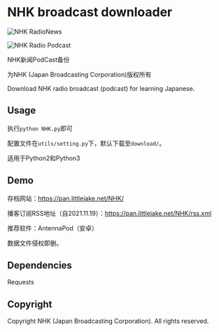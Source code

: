 # NHK broadcast downloader


![NHK RadioNews](https://www.nhk.or.jp/radionews/common/images/logo.png)



![NHK Radio Podcast](https://www.nhk.or.jp/radionews/common/images/ttl_podcast.png)



NHK新闻PodCast备份

为NHK (Japan Broadcasting Corporation)版权所有

Download NHK radio broadcast (podcast) for learning Japanese.


## Usage

执行`python NHK.py`即可

配置文件在`utils/setting.py`下，默认下载至`download/`。

适用于Python2和Python3


## Demo

存档网站：https://pan.littlejake.net/NHK/

播客订阅RSS地址（自2021.11.19）：https://pan.littlejake.net/NHK/rss.xml

推荐软件：AntennaPod（安卓）

数据文件侵权即删。

## Dependencies

Requests


## Copyright

Copyright NHK (Japan Broadcasting Corporation). All rights reserved.

